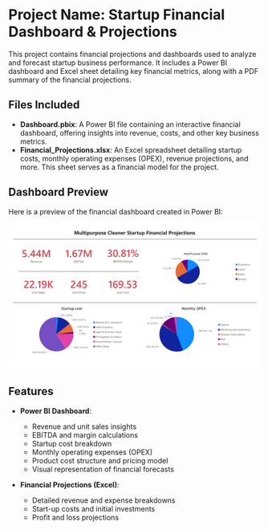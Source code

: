 # Project Name: Startup Financial Dashboard & Projections

This project contains financial projections and dashboards used to analyze and forecast startup business performance. It includes a Power BI dashboard and Excel sheet detailing key financial metrics, along with a PDF summary of the financial projections.

## Files Included

- **Dashboard.pbix**: A Power BI file containing an interactive financial dashboard, offering insights into revenue, costs, and other key business metrics.
- **Financial_Projections.xlsx**: An Excel spreadsheet detailing startup costs, monthly operating expenses (OPEX), revenue projections, and more. This sheet serves as a financial model for the project.

## Dashboard Preview

Here is a preview of the financial dashboard created in Power BI:

![Banner](Dashboard.png)  

## Features

- **Power BI Dashboard**:
  - Revenue and unit sales insights
  - EBITDA and margin calculations
  - Startup cost breakdown
  - Monthly operating expenses (OPEX)
  - Product cost structure and pricing model
  - Visual representation of financial forecasts
  
- **Financial Projections (Excel)**:
  - Detailed revenue and expense breakdowns
  - Start-up costs and initial investments
  - Profit and loss projections
  
